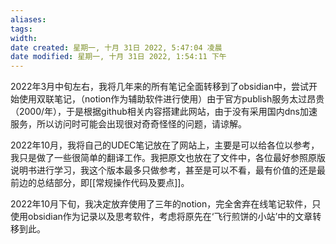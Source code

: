 ```yaml
---
aliases: 
tags: 
width:
date created: 星期一, 十月 31日 2022, 5:47:04 凌晨
date modified: 星期一, 十月 31日 2022, 1:54:11 下午
---
```


<p>2022年3月中旬左右，我将几年来的所有笔记全面转移到了obsidian中，尝试开始使用双联笔记，（notion作为辅助软件进行使用）由于官方publish服务太过昂贵（2000/年），于是根据github相关内容搭建此网站，由于没有采用国内dns加速服务，所以访问时可能会出现很对奇奇怪怪的问题，请谅解。</p>
  
<p>2022年10月，我将自己的UDEC笔记放在了网站上，主要是可以给各位以参考，我只是做了一些很简单的翻译工作。我把原文也放在了文件中，各位最好参照原版说明书进行学习，我这个版本最多只做参考，甚至是可以不看，最有价值的还是最前边的总结部分，即[[常规操作代码及要点]]。</p>
  
 <p>2022年10月下旬，我决定放弃使用了三年的notion，完全舍弃在线笔记软件，只使用obsidian作为记录以及思考软件，考虑将原先在‘飞行煎饼的小站’中的文章转移到此。</p>
